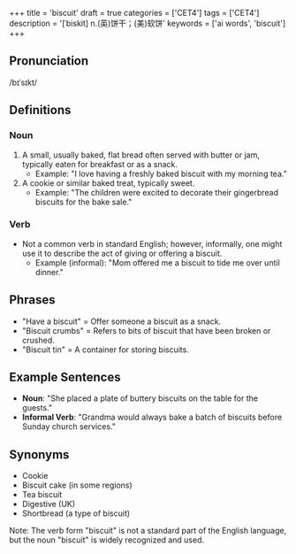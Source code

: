 +++
title = 'biscuit'
draft = true
categories = ['CET4']
tags = ['CET4']
description = '[ˈbiskit] n.(英)饼干；(美)软饼'
keywords = ['ai words', 'biscuit']
+++

## Pronunciation
/bɪˈsɪkt/

## Definitions
### Noun
1. A small, usually baked, flat bread often served with butter or jam, typically eaten for breakfast or as a snack.
   - Example: "I love having a freshly baked biscuit with my morning tea."
2. A cookie or similar baked treat, typically sweet.
   - Example: "The children were excited to decorate their gingerbread biscuits for the bake sale."

### Verb
- Not a common verb in standard English; however, informally, one might use it to describe the act of giving or offering a biscuit.
   - Example (informal): "Mom offered me a biscuit to tide me over until dinner."

## Phrases
- "Have a biscuit" = Offer someone a biscuit as a snack.
- "Biscuit crumbs" = Refers to bits of biscuit that have been broken or crushed.
- "Biscuit tin" = A container for storing biscuits.

## Example Sentences
- **Noun**: "She placed a plate of buttery biscuits on the table for the guests."
- **Informal Verb**: "Grandma would always bake a batch of biscuits before Sunday church services."

## Synonyms
- Cookie
- Biscuit cake (in some regions)
- Tea biscuit
- Digestive (UK)
- Shortbread (a type of biscuit)

Note: The verb form "biscuit" is not a standard part of the English language, but the noun "biscuit" is widely recognized and used.
